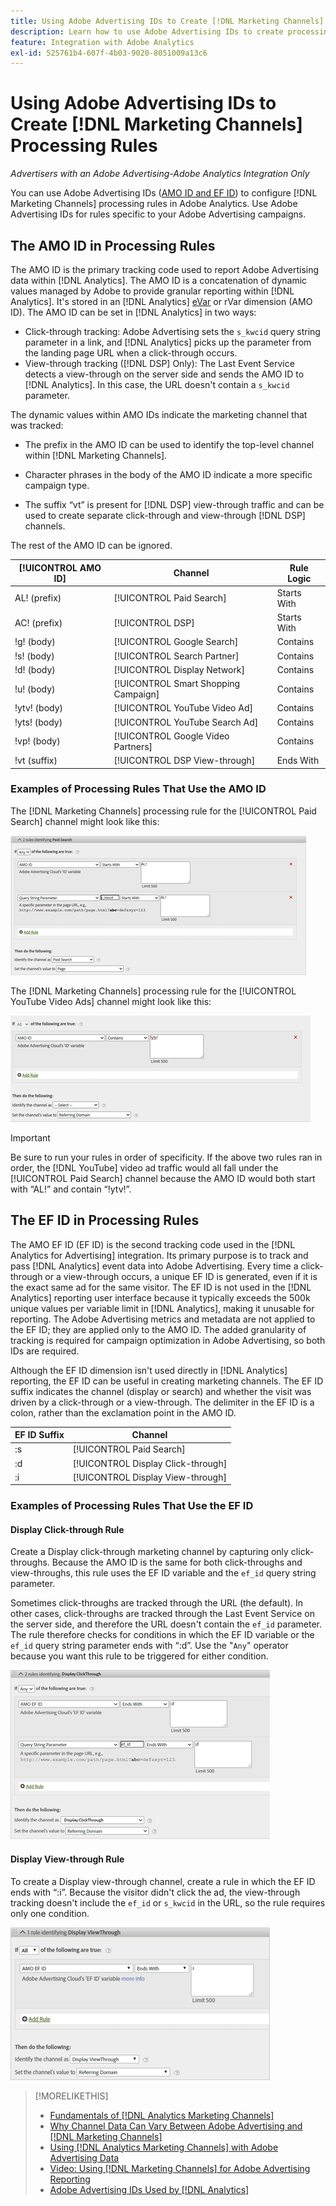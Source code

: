 ```yaml
---
title: Using Adobe Advertising IDs to Create [!DNL Marketing Channels] Rules
description: Learn how to use Adobe Advertising IDs to create processing rules for [!DNL Analytics Marketing Channels].
feature: Integration with Adobe Analytics
exl-id: 525761b4-607f-4b03-9020-8051009a13c6
---
```

# Using Adobe Advertising IDs to Create [!DNL Marketing Channels] Processing Rules

*Advertisers with an Adobe Advertising-Adobe Analytics Integration Only*

You can use Adobe Advertising IDs ([AMO ID and EF ID](../ids.md)) to configure [!DNL Marketing Channels] processing rules in Adobe Analytics. Use Adobe Advertising IDs for rules specific to your Adobe Advertising campaigns.

## The AMO ID in Processing Rules

The AMO ID is the primary tracking code used to report Adobe Advertising data within [!DNL Analytics]. The AMO ID is a concatenation of dynamic values managed by Adobe to provide granular reporting within [!DNL Analytics]. It's stored in an [!DNL Analytics] [eVar](https://experienceleague.adobe.com/docs/analytics/components/dimensions/evar.html) or rVar dimension (AMO ID). The AMO ID can be set in [!DNL Analytics] in two ways:

* Click-through tracking: Adobe Advertising sets the `s_kwcid` query string parameter in a link, and [!DNL Analytics] picks up the parameter from the landing page URL when a click-through occurs.
* View-through tracking ([!DNL DSP] Only): The Last Event Service detects a view-through on the server side and sends the AMO ID to [!DNL Analytics]. In this case, the URL doesn't contain a `s_kwcid` parameter.

The dynamic values within AMO IDs indicate the marketing channel that was tracked:

* The prefix in the AMO ID can be used to identify the top-level channel within [!DNL Marketing Channels].

* Character phrases in the body of the AMO ID indicate a more specific campaign type.

* The suffix “vt” is present for [!DNL DSP] view-through traffic and can be used to create separate click-through and view-through [!DNL DSP] channels.

The rest of the AMO ID can be ignored.

| [!UICONTROL AMO ID] | Channel | Rule Logic |
|--------|---------|--------------------|
| AL! (prefix) | [!UICONTROL Paid Search] | Starts With |
| AC! (prefix) | [!UICONTROL DSP] | Starts With |
| !g! (body) | [!UICONTROL Google Search] | Contains |
| !s! (body) | [!UICONTROL Search Partner] | Contains |
| !d! (body) | [!UICONTROL Display Network] | Contains |
| !u! (body) | [!UICONTROL Smart Shopping Campaign] | Contains |
| !ytv! (body) | [!UICONTROL YouTube Video Ad] | Contains |
| !yts! (body) | [!UICONTROL YouTube Search Ad] | Contains |
| !vp! (body) | [!UICONTROL Google Video Partners] | Contains |
| !vt (suffix) | [!UICONTROL DSP View-through] | Ends With |

### Examples of Processing Rules That Use the AMO ID

The [!DNL Marketing Channels] processing rule for the [!UICONTROL Paid Search] channel might look like this:

![Example of a [!UICONTROL Paid Search] rule](/help/integrations/assets/a4adc-mc-rule-paidsearch.png)

The [!DNL Marketing Channels] processing rule for the [!UICONTROL YouTube Video Ads] channel might look like this:

![Example of a [!UICONTROL YouTube Video Ads] rule](/help/integrations/assets/a4adc-mc-rule-youtube-video.png)

>[!IMPORTANT]
>
> Be sure to run your rules in order of specificity. If the above two rules ran in order, the [!DNL YouTube] video ad traffic would all fall under the [!UICONTROL Paid Search] channel because the AMO ID would both start with “AL!” and contain “!ytv!”.

## The EF ID in Processing Rules

The AMO EF ID (EF ID) is the second tracking code used in the [!DNL Analytics for Advertising] integration. Its primary purpose is to track and pass [!DNL Analytics] event data into Adobe Advertising. Every time a click-through or a view-through occurs, a unique EF ID is generated, even if it is the exact same ad for the same visitor. The EF ID is not used in the [!DNL Analytics] reporting user interface because it typically exceeds the 500k unique values per variable limit in [!DNL Analytics], making it unusable for reporting. The Adobe Advertising metrics and metadata are not applied to the EF ID; they are applied only to the AMO ID. The added granularity of tracking is required for campaign optimization in Adobe Advertising, so both IDs are required.

Although the EF ID dimension isn't used directly in [!DNL Analytics] reporting, the EF ID can be useful in creating marketing channels. The EF ID suffix indicates the channel (display or search) and whether the visit was driven by a click-through or a view-through. The delimiter in the EF ID is a colon, rather than the exclamation point in the AMO ID.

| EF ID Suffix | Channel |
|-------|---------|
| :s | [!UICONTROL Paid Search] |
| :d | [!UICONTROL Display Click-through] |
| :i | [!UICONTROL Display View-through] |

### Examples of Processing Rules That Use the EF ID

#### Display Click-through Rule

Create a Display click-through marketing channel by capturing only click-throughs. Because the AMO ID is the same for both click-throughs and view-throughs, this rule uses the EF ID variable and the `ef_id` query string parameter.

Sometimes click-throughs are tracked through the URL (the default). In other cases, click-throughs are tracked through the Last Event Service on the server side, and therefore the URL doesn't contain the `ef_id` parameter. The rule therefore checks for conditions in which the EF ID variable or the `ef_id` query string parameter ends with “:d”. Use the "`Any`" operator because you want this rule to be triggered for either condition.

![Example of a display click-through rule](/help/integrations/assets/a4adc-mc-rule-display-ct.png)

#### Display View-through Rule

To create a Display view-through channel, create a rule in which the EF ID ends with “:i”. Because the visitor didn't click the ad, the view-through tracking doesn't include the `ef_id` or `s_kwcid` in the URL, so the rule requires only one condition.

![Example of a display view-through rule](/help/integrations/assets/a4adc-mc-rule-display-vt.png)

>[!MORELIKETHIS]
>
>* [Fundamentals of [!DNL Analytics Marketing Channels]](mc-overview.md)
>* [Why Channel Data Can Vary Between Adobe Advertising and [!DNL Marketing Channels]](mc-data-variances.md)
>* [Using [!DNL Analytics Marketing Channels] with Adobe Advertising Data](mc-ac-data.md)
>* [Video: Using [!DNL Marketing Channels] for Adobe Advertising Reporting](https://experienceleague.adobe.com/docs/advertising-learn/tutorials/analytics/analytics-reporting-a4adc.html)
>* [Adobe Advertising IDs Used by [!DNL Analytics]](/help/integrations/analytics/ids.md)
